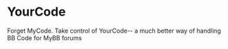 YourCode
========

Forget MyCode. Take control of YourCode-- a much better way of handling BB Code for MyBB forums
